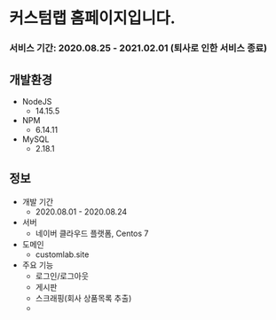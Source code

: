 # 커스텀랩 홈페이지입니다.

### 서비스 기간: 2020.08.25 - 2021.02.01 (퇴사로 인한 서비스 종료)

## 개발환경
* NodeJS
   * 14.15.5
* NPM
   * 6.14.11
* MySQL
   * 2.18.1

## 정보
* 개발 기간
  * 2020.08.01 - 2020.08.24
* 서버
  * 네이버 클라우드 플랫폼, Centos 7
* 도메인
  * customlab.site
* 주요 기능
  * 로그인/로그아웃
  * 게시판
  * 스크래핑(회사 상품목록 추출)
  * 
